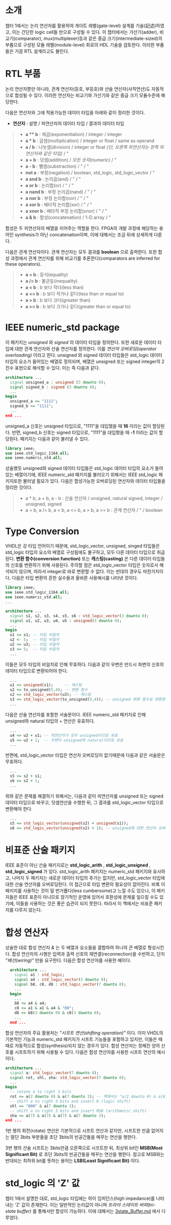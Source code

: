# 소개
챕터 1에서는 논리 연산자를 활용하여 게이트 레벨(gate-level) 설계를 기술(記述)하였고, 이는 간단한 logic cell들 만으로 구성될 수 있다. 이 챕터에서는 가산기(adder), 비교기(comparator), mux(multiplexer)등과 같은 중급 크기(intermediate-sized)의 부품으로 구성된 모듈 레벨(module-level) 회로의 HDL 기술을 검토한다. 이러한 부품들은 가끔 RTL 설계라고도 불린다. 

# RTL 부품
논리 연산자뿐만 아니라, 관계 연산자(등호, 부등호)와 산술 연산자(사칙연산)도 자동적으로 합성될 수 있다. 이러한 연산자는 비교기와 가산기와 같은 중급 크기 모듈수준에 해당한다. 

다음은 연산자와 그에 적용가능한 데이터 타입을 아래와 같이 정리한 것이다.

+ **연산자** : 설명 / 피연산자의 데이터 타입 / 결과의 데이터 타입

>+ __a ** b__ : 제곱(exponentiation) / integer / integer
>+ **a * b** : 곱셈(multiplication) / integer or float / same as operand
>+ **a / b** : 나눗셈(division) / integer or float *(단, 오른쪽 피연산자는 왼쪽 피연산자와 같은 타입)* / "
>+ **a + b** : 덧셈(addition) / *모든 숫자(numeric)* / "
>+ **a - b** : 뺄셈(substraction) / " / "
>+ **not a** : 부정(negation) / boolean, std_logic, std_logic_vector / "
>+ **a and b** : 논리곱(and) / " / "
>+ **a or b** : 논리합(or) / " / "
>+ **a nand b** : 부정 논리곱(nand) / " / "
>+ **a nor b** : 부정 논리합(nor) / " / "
>+ **a xor b** : 배타적 논리합(xor) / " / "
>+ **a xnor b** : 배타적 부정 논리합(xnor) / " / "
>+ **a & b** : 합성(concatenation) / 1-D array / "

합성은 두 피연산자의 배열을 이어주는 역할을 한다. FPGA의 개발 과정에 해당하는 용어인 synthesis가 아닌 concatenation이며, 이에 대해서는 조금 뒤에 상세하게 다룬다.

다음은 관계 연산자이다. 관계 연산자는 모두 결과를 **boolean** 으로 출력한다. 또한 합성 과정에서 관계 연산자를 위해 비교기를 추론한다(comparators are inferred for these operators).

>+ **a = b** : 등식(equality)
>+ **a /= b** : 불균등(inequality)
>+ **a < b** : b 보다 작다(less than)
>+ **a <= b** : b 보다 작거나 같다(less than or equal to)
>+ **a > b** : b 보다 크다(greater than)
>+ **a >= b** : b 보다 크거나 같다(greater than or equal to)

# IEEE numeric_std package
이 패키지는 *unsigned* 와 *signed* 의 데이터 타입을 정의한다. 또한 새로운 데이터 타입에 대한 관계 연산자와 산술 연산자를 정의한다. 이를 *연산자 오버로딩(operator overloading)* 이라고 한다. unsigned 와 signed 데이터 타입들은 std_logic 데이터 타입의 요소가 들어있는 배열로 정의되며, 배열은 unsigned 또는 signed integer의 2진수 표현으로 해석할 수 있다. 이는 즉 다음과 같다.

``` vhdl
architecture ...
  signal unsigned_a : unsigned (3 downto 0);
  signal signed_b : signed (3 downto 0);
  ...
begin
  unsigned_a <= "1111";
  signed_b <= "1111";
  ...
end ...
```

unsigned_a 신호는 unsigned 타입으로, "1111"을 대입했을 때 **16** 이라는 값이 할당된다. 반면, signed_b 신호는 signed 타입으로, "1111"을 대입했을 때 **-1** 이라는 값이 할당된다. 패키지는 다음과 같이 불러낼 수 있다.

``` vhdl
library ieee;
use ieee.std_logic_1164.all;
use ieee.numeric_std.all;
```

상술했듯 unsigned와 signed 데이터 타입들은 std_logic 데이터 타입의 요소가 들어있는 배열이기에, IEEE numeric_std 패키지를 불러오기 위해서는 IEEE std_logic 패키지또한 불러낼 필요가 있다. 다음은 합성가능한 오버로딩된 연산자와 데이터 타입들을 정리한 것이다.

>+ a * b, a + b, a - b : 산술 연산자 / unsigned, natural signed, integer / unsigned, signed
>+ a = b, a /= b, a < b, a <= b, a > b, a >= b : 관계 연산자 / " / boolean

# Type Conversion
VHDL은 강 타입 언어이기 때문에, std_logic_vector, unsigned, singed 타입들은 std_logic 타입의 요소의 배열로 구성됨에도 불구하고, 모두 다른 데이터 타입으로 취급된다. **변환 함수(conversion function)** 또는 **캐스팅(casting)** 은 다른 데이터 타입들의 신호를 변환하기 위해 사용된다. 주의할 점은 std_logic_vector 타입은 숫자로서 해석되지 않으며, 따라서 integer로 바로 변환할 수 없다. 이는 반대의 경우도 마찬가지이다. 다음은 타입 변환의 흔한 실수들과 올바른 사용예시를 나타낸 것이다.

``` vhdl
library ieee;
use ieee.std_logic_1164.all;
use ieee.numeric_std.all;
...

architecture ...
  signal s1, s2, s3, s4, s5, s6 : std_logic_vector(3 downto 0);
  signal u1, u2, u3, u4, u5 : unsigned(3 downto 0);
  ...
begin
  u1 <= s1; -- 타입 비일치
  u2 <- 5;  -- 타입 비일치
  u2 <= u3; -- 타입 비일치
  s3 <= 5;  -- 타입 비일치
  ...
```

이들은 모두 타입의 비일치로 인해 무효하다. 다음과 같이 우변은 반드시 좌변의 신호의 데이터 타입으로 변환되어야 한다.

``` vhdl
  ...
  u1 <= unsigned(s1);     -- 캐스팅
  u2 <= to_unsigned(5,4); -- 변환 함수
  s2 <= std_logic_vector(u3); -- 캐스팅
  s3 <= std_logic_vector(to_unsigned(5,4)); -- unsigned 변환 함수로 변환한 값을 std_logic_vector로 캐스팅
  ...
```

다음은 산술 연산자를 포함한 서술문이다. IEEE numeric_std 패키지로 인해 unsigned와 natural 타입의 + 연산은 유효하다.

``` vhdl
  ...
  u4 <= u2 + u1; -- 피연산자가 모두 unsigned이므로 유효
  u5 <= u2 + 1;  -- 우변이 unsigned와 natural이므로 유효
  ...
```

반면에, std_logic_vector 타입은 연산자 오버로딩이 없기때문에 다음과 같은 서술문은 무효하다.

``` vhdl
  ...
  s5 <= s2 + s1;
  s6 <= s2 + 1;
  ...
```

위와 같은 문제를 해결하기 위해서는, 다음과 같이 피연산자를 unsigned 또는 signed 데이터 타입으로 바꾸고, 덧셈연산을 수행한 뒤, 그 결과를 std_logic_vector 타입으로 변환해야 한다.

``` vhdl
  ...
  s5 <= std_logic_vector(unsigned(s2) + unsigned(s1));
  s6 <= std_logic_vector(unsigned(s2) + 1); -- unsigned에 대한 연산자 오버로딩이 필요하다.
```

# 비표준 산술 패키지
IEEE 표준이 아닌 산술 패키지로는 **std_logic_arith** , **std_logic_unsigned** , **std_logic_signed** 가 있다. std_logic_arith 패키지는 numeric_std 패키지와 유사하고, 나머지 두 패키지는 새로운 데이터 타입의 추가는 없지만, std_logic_vector 타입에 대한 산술 연산자를 오버로딩한다. 이 접근으로 타입 변환의 필요성이 없어진다. 비록 이 패키지를 사용하는 것이 덜 번거롭다(less cumbersome)고 느낄 수도 있으나, 이 패키지들은 IEEE 표준이 아니므로 장기적인 운영에 있어서 호환성에 문제를 일으킬 수도 있기에, 이들을 사용하는 것은 좋은 습관이 되지 못한다. 따라서 이 책에서는 비표준 패키지를 다루지 않는다.

# 합성 연산자
상술한 대로 합성 연산자 *&* 는 두 배열과 요소들을 결합하여 하나의 큰 배열로 형성시킨다. 합성 연산자의 시행은 입력과 출력 신호의 재연결(reconnection)을 수반하고, 단지 *"배선(wiring)"* 만을 요구한다. 다음은 합성 연산자를 사용한 예이다.

``` vhdl
  architecture ...
    signal a1 : std_logic;
    signal a4 : std_logic_vector(3 downto 0);
    signal b8, c8, d8 : std_logic_vector(7 downto 0);
    ...
  begin
    ...
    b8 <= a4 & a4;
    c8 <= a1 & a1 & a4 & "00";
    d8 <= b8(3 downto 0) & c8(3 downto 0);
    ...
  end ...
```

합성 연산자의 주요 활용처는 *"시프트 연산(shifting operation)"* 이다. 이미 VHDL의 기본적인 기능과 numeric_std 패키지가 시프트 기능들을 포함하고 있지만, 이들은 때때로 자동적으로 합성(synthesis)되지 않는 경우가 있다. 합성 연산자는 정해진 양의 신호를 시프트하기 위해 사용될 수 있다. 다음은 합성 연산자를 사용한 시프트 연산의 예시이다.

``` vhdl
architecture ...
  signal a: std_logic_vector(7 downto 0);
  signal rot, shl, sha: std_logic_vector(7 downto 0);
  ...
begin
  -- rotate a to right 3 bits
  rot <= a(2 downto 0) & a(7 downto 3); -- 책에서는 "a(2 downto 0) & a(8 downto 3)" 라고 적혀있는데 a의 범위는 7 ~ 0 이라 8번 요소는 없다. 아마 오타라고 생각한다.
  -- shift a to right 3 bits and insert 0 (logic shift)
  shl <= "000" & a(7 downto 3);
  -- shift a to right 3 bits and insert MSB (arithmetic shift)
  sha <= a(7) & a(7) & a(7) & a(7 downto 3);
end ...
```

1번 행의 회전(rotate) 연산은 기본적으로 시프트 연산과 같지만, 시프트한 만큼 없어지는 말단 3bits 부분들을 초단 3bits의 빈공간들을 메꾸는 연산을 행한다.

3번 행의 산술 시프트는 3bits만큼 오른쪽으로 시프트한 뒤, 최상위 bit인 **MSB(Most Significant Bit)** 로 초단 3bits의 빈공간들을 메꾸는 연산을 행한다. 참고로 MSB와는 반대되는 최하위 bit를 뜻하는 용어는 **LSB(Least Significant Bit)** 이다.

# std_logic 의 'Z' 값
챕터 1에서 설명한 대로, std_logic 타입에는 하이 임피던스(high impedance)를 나타내는 'Z' 값이 존재한다. 이는 일반적인 논리값이 아니며 *트라이 스테이트 버퍼(tri-state buffer)* 를 통해서만 합성이 가능하다. 이에 대해서는 [3state_Buffer.md](<https://github.com/Knuckles2AndKnuckleswithKnuckles/Reading_Record/blob/main/3)RT-Level_Combinational_Circuit/3state_Buffer.md>) 에서 다루었다.
